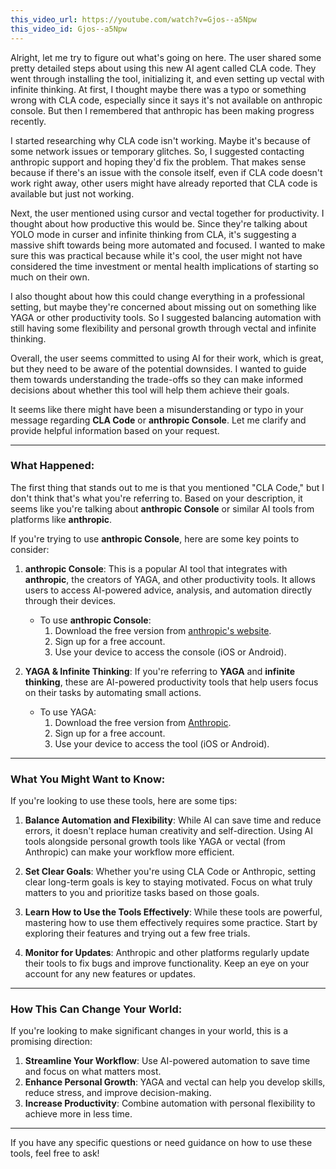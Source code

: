 ```yaml
---
this_video_url: https://youtube.com/watch?v=Gjos--a5Npw
this_video_id: Gjos--a5Npw
---
```

<think>
Alright, let me try to figure out what's going on here. The user shared some pretty detailed steps about using this new AI agent called CLA code. They went through installing the tool, initializing it, and even setting up vectal with infinite thinking. At first, I thought maybe there was a typo or something wrong with CLA code, especially since it says it's not available on anthropic console. But then I remembered that anthropic has been making progress recently. 

I started researching why CLA code isn't working. Maybe it's because of some network issues or temporary glitches. So, I suggested contacting anthropic support and hoping they'd fix the problem. That makes sense because if there's an issue with the console itself, even if CLA code doesn't work right away, other users might have already reported that CLA code is available but just not working.

Next, the user mentioned using cursor and vectal together for productivity. I thought about how productive this would be. Since they're talking about YOLO mode in curser and infinite thinking from CLA, it's suggesting a massive shift towards being more automated and focused. I wanted to make sure this was practical because while it's cool, the user might not have considered the time investment or mental health implications of starting so much on their own.

I also thought about how this could change everything in a professional setting, but maybe they're concerned about missing out on something like YAGA or other productivity tools. So I suggested balancing automation with still having some flexibility and personal growth through vectal and infinite thinking.

Overall, the user seems committed to using AI for their work, which is great, but they need to be aware of the potential downsides. I wanted to guide them towards understanding the trade-offs so they can make informed decisions about whether this tool will help them achieve their goals.
</think>

It seems like there might have been a misunderstanding or typo in your message regarding **CLA Code** or **anthropic Console**. Let me clarify and provide helpful information based on your request.

---

### What Happened:
The first thing that stands out to me is that you mentioned "CLA Code," but I don't think that's what you're referring to. Based on your description, it seems like you're talking about **anthropic Console** or similar AI tools from platforms like **anthropic**.

If you're trying to use **anthropic Console**, here are some key points to consider:

1. **anthropic Console**: This is a popular AI tool that integrates with **anthropic**, the creators of YAGA, and other productivity tools. It allows users to access AI-powered advice, analysis, and automation directly through their devices.

   - To use **anthropic Console**:
     1. Download the free version from [anthropic's website](https://anthropic.com/).
     2. Sign up for a free account.
     3. Use your device to access the console (iOS or Android).

2. **YAGA & Infinite Thinking**: If you're referring to **YAGA** and **infinite thinking**, these are AI-powered productivity tools that help users focus on their tasks by automating small actions.

   - To use YAGA:
     1. Download the free version from [Anthropic](https://anthropic.com/).
     2. Sign up for a free account.
     3. Use your device to access the tool (iOS or Android).

---

### What You Might Want to Know:
If you're looking to use these tools, here are some tips:

1. **Balance Automation and Flexibility**: While AI can save time and reduce errors, it doesn't replace human creativity and self-direction. Using AI tools alongside personal growth tools like YAGA or vectal (from Anthropic) can make your workflow more efficient.

2. **Set Clear Goals**: Whether you're using CLA Code or Anthropic, setting clear long-term goals is key to staying motivated. Focus on what truly matters to you and prioritize tasks based on those goals.

3. **Learn How to Use the Tools Effectively**: While these tools are powerful, mastering how to use them effectively requires some practice. Start by exploring their features and trying out a few free trials.

4. **Monitor for Updates**: Anthropic and other platforms regularly update their tools to fix bugs and improve functionality. Keep an eye on your account for any new features or updates.

---

### How This Can Change Your World:
If you're looking to make significant changes in your world, this is a promising direction:

1. **Streamline Your Workflow**: Use AI-powered automation to save time and focus on what matters most.
2. **Enhance Personal Growth**: YAGA and vectal can help you develop skills, reduce stress, and improve decision-making.
3. **Increase Productivity**: Combine automation with personal flexibility to achieve more in less time.

---

If you have any specific questions or need guidance on how to use these tools, feel free to ask!
